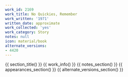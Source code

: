 ```yaml
---
work_id: 2169
work_title: No Quickies, Remember
work_written: '1971'
written_date: approximate
work_collected: 'yes'
work_category: Story
notes: null
icon: material/book
alternate_versions:
- 4420
---
```


{{ section_title() }}
{{ work_info() }}
{{ notes_section() }}
{{ appearances_section() }}
{{ alternate_versions_section() }}